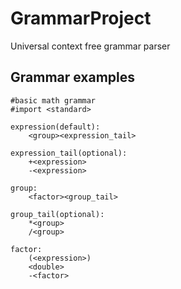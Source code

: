 # GrammarProject
Universal context free grammar parser

## Grammar examples
	#basic math grammar
    #import <standard>

    expression(default):
        <group><expression_tail>

    expression_tail(optional):
        +<expression>
        -<expression>

    group:
        <factor><group_tail>

    group_tail(optional):
        *<group>
        /<group>

    factor:
        (<expression>)
        <double>
        -<factor>
